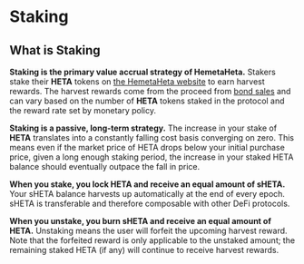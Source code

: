 # Staking

## What is Staking

**Staking is the primary value accrual strategy of HemetaHeta.** Stakers stake their **HETA** tokens on [the HemetaHeta website](https://app.hemeta.finance/#/stake) to earn harvest rewards. The harvest rewards come from the proceed from [bond sales](https://docs.hemetaheta.finance/basics/bonding) and can vary based on the number of **HETA** tokens staked in the protocol and the reward rate set by monetary policy.

**Staking is a passive, long-term strategy.** The increase in your stake of **HETA** translates into a constantly falling cost basis converging on zero. This means even if the market price of HETA drops below your initial purchase price, given a long enough staking period, the increase in your staked HETA balance should eventually outpace the fall in price.

**When you stake, you lock HETA and receive an equal amount of sHETA.** Your sHETA balance harvests up automatically at the end of every epoch. sHETA is transferable and therefore composable with other DeFi protocols.

**When you unstake, you burn sHETA and receive an equal amount of HETA.** Unstaking means the user will forfeit the upcoming harvest reward. Note that the forfeited reward is only applicable to the unstaked amount; the remaining staked HETA (if any) will continue to receive harvest rewards.
